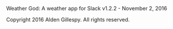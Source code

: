 Weather God: A weather app for Slack
v1.2.2 - November 2, 2016

Copyright 2016 Alden Gillespy. All rights reserved.
